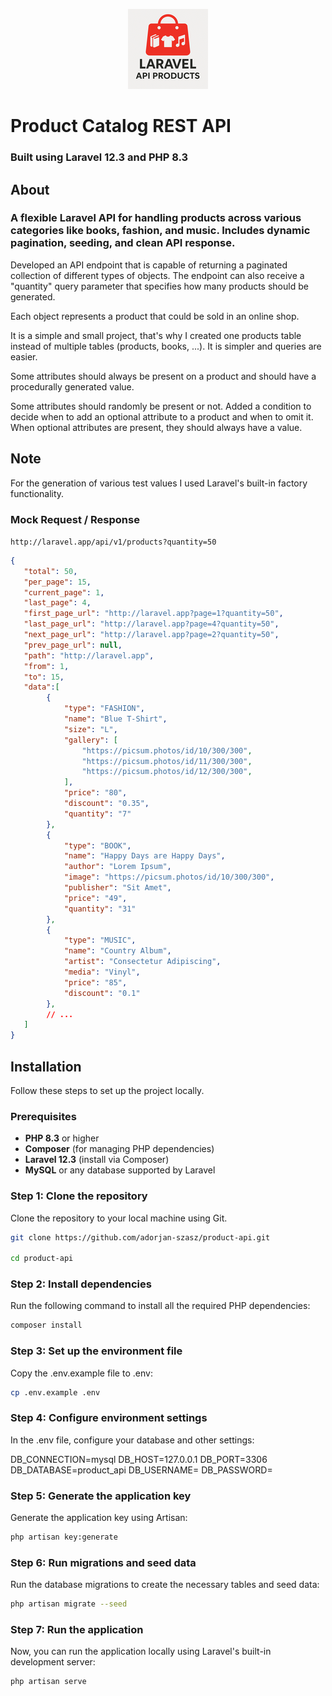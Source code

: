 <p align="center">
    <img src="public/images/product_api_logo.png" width="128" alt="Product Api Logo">
</p>

# Product Catalog REST API

### Built using **Laravel 12.3** and **PHP 8.3**

## About

### A flexible Laravel API for handling products across various categories like books, fashion, and music. Includes dynamic pagination, seeding, and clean API response.

Developed an API endpoint that is capable of returning a paginated collection of different types of objects. 
The endpoint can also receive a "quantity" query parameter that specifies how many products should be generated.

Each object represents a product that could be sold in an online shop.

It is a simple and small project, that's why I created one products table instead of multiple tables 
(products, books, ...). It is simpler and queries are easier.

Some attributes should always be present on a product and should have a procedurally generated value.

Some attributes should randomly be present or not. Added a condition to decide when to add an optional attribute to a 
product and when to omit it. When optional attributes are present, they should always have a value.

## Note

For the generation of various test values I used Laravel's built-in factory functionality.

### Mock Request / Response

`http://laravel.app/api/v1/products?quantity=50`

```json
{
   "total": 50,
   "per_page": 15,
   "current_page": 1,
   "last_page": 4,
   "first_page_url": "http://laravel.app?page=1?quantity=50",
   "last_page_url": "http://laravel.app?page=4?quantity=50",
   "next_page_url": "http://laravel.app?page=2?quantity=50",
   "prev_page_url": null,
   "path": "http://laravel.app",
   "from": 1,
   "to": 15,
   "data":[
        {
            "type": "FASHION",
            "name": "Blue T-Shirt",
            "size": "L",
            "gallery": [
                "https://picsum.photos/id/10/300/300",
                "https://picsum.photos/id/11/300/300",
                "https://picsum.photos/id/12/300/300",
            ],
            "price": "80",
            "discount": "0.35",
            "quantity": "7"
        },
        {
            "type": "BOOK",
            "name": "Happy Days are Happy Days",
            "author": "Lorem Ipsum",
            "image": "https://picsum.photos/id/10/300/300",
            "publisher": "Sit Amet",
            "price": "49",
            "quantity": "31"
        },
        {
            "type": "MUSIC",
            "name": "Country Album",
            "artist": "Consectetur Adipiscing",
            "media": "Vinyl",
            "price": "85",
            "discount": "0.1"
        },
        // ...
   ]
}
```

## Installation

Follow these steps to set up the project locally.

### Prerequisites

- **PHP 8.3** or higher
- **Composer** (for managing PHP dependencies)
- **Laravel 12.3** (install via Composer)
- **MySQL** or any database supported by Laravel

### Step 1: Clone the repository

Clone the repository to your local machine using Git.

```bash
git clone https://github.com/adorjan-szasz/product-api.git

cd product-api
```

### Step 2: Install dependencies

Run the following command to install all the required PHP dependencies:

```bash
composer install
```

### Step 3: Set up the environment file

Copy the .env.example file to .env:

```bash
cp .env.example .env
```

### Step 4: Configure environment settings

In the .env file, configure your database and other settings:

DB_CONNECTION=mysql
DB_HOST=127.0.0.1
DB_PORT=3306
DB_DATABASE=product_api
DB_USERNAME=
DB_PASSWORD=

### Step 5: Generate the application key

Generate the application key using Artisan:

```bash
php artisan key:generate
```

### Step 6: Run migrations and seed data

Run the database migrations to create the necessary tables and seed data:

```bash
php artisan migrate --seed
```

### Step 7: Run the application

Now, you can run the application locally using Laravel's built-in development server:

```bash
php artisan serve
```
